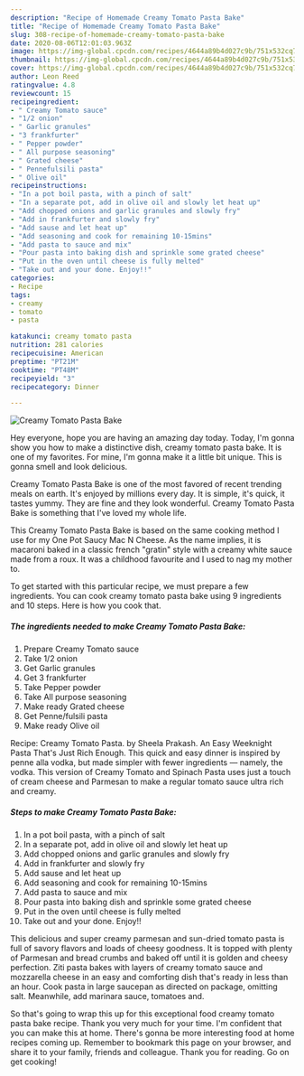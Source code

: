 ```yaml
---
description: "Recipe of Homemade Creamy Tomato Pasta Bake"
title: "Recipe of Homemade Creamy Tomato Pasta Bake"
slug: 308-recipe-of-homemade-creamy-tomato-pasta-bake
date: 2020-08-06T12:01:03.963Z
image: https://img-global.cpcdn.com/recipes/4644a89b4d027c9b/751x532cq70/creamy-tomato-pasta-bake-recipe-main-photo.jpg
thumbnail: https://img-global.cpcdn.com/recipes/4644a89b4d027c9b/751x532cq70/creamy-tomato-pasta-bake-recipe-main-photo.jpg
cover: https://img-global.cpcdn.com/recipes/4644a89b4d027c9b/751x532cq70/creamy-tomato-pasta-bake-recipe-main-photo.jpg
author: Leon Reed
ratingvalue: 4.8
reviewcount: 15
recipeingredient:
- " Creamy Tomato sauce"
- "1/2 onion"
- " Garlic granules"
- "3 frankfurter"
- " Pepper powder"
- " All purpose seasoning"
- " Grated cheese"
- " Pennefulsili pasta"
- " Olive oil"
recipeinstructions:
- "In a pot boil pasta, with a pinch of salt"
- "In a separate pot, add in olive oil and slowly let heat up"
- "Add chopped onions and garlic granules and slowly fry"
- "Add in frankfurter and slowly fry"
- "Add sause and let heat up"
- "Add seasoning and cook for remaining 10-15mins"
- "Add pasta to sauce and mix"
- "Pour pasta into baking dish and sprinkle some grated cheese"
- "Put in the oven until cheese is fully melted"
- "Take out and your done. Enjoy!!"
categories:
- Recipe
tags:
- creamy
- tomato
- pasta

katakunci: creamy tomato pasta 
nutrition: 281 calories
recipecuisine: American
preptime: "PT21M"
cooktime: "PT48M"
recipeyield: "3"
recipecategory: Dinner

---
```



![Creamy Tomato Pasta Bake](https://img-global.cpcdn.com/recipes/4644a89b4d027c9b/751x532cq70/creamy-tomato-pasta-bake-recipe-main-photo.jpg)

Hey everyone, hope you are having an amazing day today. Today, I'm gonna show you how to make a distinctive dish, creamy tomato pasta bake. It is one of my favorites. For mine, I'm gonna make it a little bit unique. This is gonna smell and look delicious.

Creamy Tomato Pasta Bake is one of the most favored of recent trending meals on earth. It's enjoyed by millions every day. It is simple, it's quick, it tastes yummy. They are fine and they look wonderful. Creamy Tomato Pasta Bake is something that I've loved my whole life.

This Creamy Tomato Pasta Bake is based on the same cooking method I use for my One Pot Saucy Mac N Cheese. As the name implies, it is macaroni baked in a classic french &#34;gratin&#34; style with a creamy white sauce made from a roux. It was a childhood favourite and I used to nag my mother to.


To get started with this particular recipe, we must prepare a few ingredients. You can cook creamy tomato pasta bake using 9 ingredients and 10 steps. Here is how you cook that.

<!--inarticleads1-->

##### The ingredients needed to make Creamy Tomato Pasta Bake:

1. Prepare  Creamy Tomato sauce
1. Take 1/2 onion
1. Get  Garlic granules
1. Get 3 frankfurter
1. Take  Pepper powder
1. Take  All purpose seasoning
1. Make ready  Grated cheese
1. Get  Penne/fulsili pasta
1. Make ready  Olive oil


Recipe: Creamy Tomato Pasta. by Sheela Prakash. An Easy Weeknight Pasta That&#39;s Just Rich Enough. This quick and easy dinner is inspired by penne alla vodka, but made simpler with fewer ingredients — namely, the vodka. This version of Creamy Tomato and Spinach Pasta uses just a touch of cream cheese and Parmesan to make a regular tomato sauce ultra rich and creamy. 

<!--inarticleads2-->

##### Steps to make Creamy Tomato Pasta Bake:

1. In a pot boil pasta, with a pinch of salt
1. In a separate pot, add in olive oil and slowly let heat up
1. Add chopped onions and garlic granules and slowly fry
1. Add in frankfurter and slowly fry
1. Add sause and let heat up
1. Add seasoning and cook for remaining 10-15mins
1. Add pasta to sauce and mix
1. Pour pasta into baking dish and sprinkle some grated cheese
1. Put in the oven until cheese is fully melted
1. Take out and your done. Enjoy!!


This delicious and super creamy parmesan and sun-dried tomato pasta is full of savory flavors and loads of cheesy goodness. It is topped with plenty of Parmesan and bread crumbs and baked off until it is golden and cheesy perfection. Ziti pasta bakes with layers of creamy tomato sauce and mozzarella cheese in an easy and comforting dish that&#39;s ready in less than an hour. Cook pasta in large saucepan as directed on package, omitting salt. Meanwhile, add marinara sauce, tomatoes and. 

So that's going to wrap this up for this exceptional food creamy tomato pasta bake recipe. Thank you very much for your time. I'm confident that you can make this at home. There's gonna be more interesting food at home recipes coming up. Remember to bookmark this page on your browser, and share it to your family, friends and colleague. Thank you for reading. Go on get cooking!
